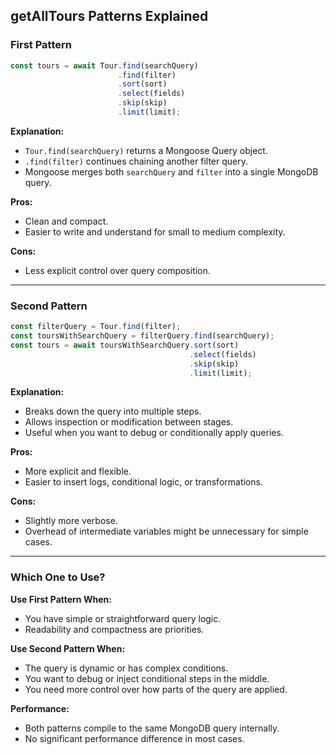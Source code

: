 ## getAllTours Patterns Explained

### First Pattern

```ts
const tours = await Tour.find(searchQuery)
                        .find(filter)
                        .sort(sort)
                        .select(fields)
                        .skip(skip)
                        .limit(limit);
```

**Explanation:**
- `Tour.find(searchQuery)` returns a Mongoose Query object.
- `.find(filter)` continues chaining another filter query.
- Mongoose merges both `searchQuery` and `filter` into a single MongoDB query.

**Pros:**
- Clean and compact.
- Easier to write and understand for small to medium complexity.

**Cons:**
- Less explicit control over query composition.

---

### Second Pattern

```ts
const filterQuery = Tour.find(filter);
const toursWithSearchQuery = filterQuery.find(searchQuery);
const tours = await toursWithSearchQuery.sort(sort)
                                        .select(fields)
                                        .skip(skip)
                                        .limit(limit);
```

**Explanation:**
- Breaks down the query into multiple steps.
- Allows inspection or modification between stages.
- Useful when you want to debug or conditionally apply queries.

**Pros:**
- More explicit and flexible.
- Easier to insert logs, conditional logic, or transformations.

**Cons:**
- Slightly more verbose.
- Overhead of intermediate variables might be unnecessary for simple cases.

---

### Which One to Use?

**Use First Pattern When:**
- You have simple or straightforward query logic.
- Readability and compactness are priorities.

**Use Second Pattern When:**
- The query is dynamic or has complex conditions.
- You want to debug or inject conditional steps in the middle.
- You need more control over how parts of the query are applied.

**Performance:**
- Both patterns compile to the same MongoDB query internally.
- No significant performance difference in most cases.
